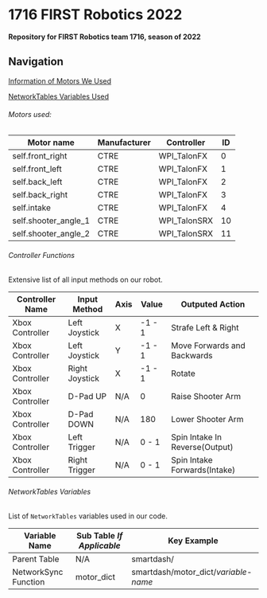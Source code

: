 # 1716 FIRST Robotics 2022

**Repository for FIRST Robotics team 1716, season of 2022**
## Navigation
[Information of Motors We Used](#motors-used)

[NetworkTables Variables Used](#networktables-variables)

###### Motors used:
|Motor name|Manufacturer|Controller|ID|
|-|-|-|-|
|self.front_right|CTRE|WPI_TalonFX|0|
|self.front_left|CTRE|WPI_TalonFX|1|
|self.back_left|CTRE|WPI_TalonFX|2|
|self.back_right|CTRE|WPI_TalonFX|3|
|self.intake|CTRE|WPI_TalonFX|4|
|self.shooter_angle_1|CTRE|WPI_TalonSRX|10|
|self.shooter_angle_2|CTRE|WPI_TalonSRX|11|


###### Controller Functions

Extensive list of all input methods on our robot.

|Controller Name|Input Method|Axis|Value|Outputed Action|
|-|-|-|-|-|
|Xbox Controller|Left Joystick|X|-1 - 1|Strafe Left & Right|
|Xbox Controller|Left Joystick|Y|-1 - 1|Move Forwards and Backwards|
|Xbox Controller|Right Joystick|X| -1 - 1|Rotate|
|Xbox Controller|D-Pad UP|N/A|0|Raise Shooter Arm|
|Xbox Controller|D-Pad DOWN|N/A|180|Lower Shooter Arm|
|Xbox Controller|Left Trigger|N/A|0 - 1|Spin Intake In Reverse(Output)|
|Xbox Controller|Right Trigger|N/A|0 - 1|Spin Intake Forwards(Intake)|

###### NetworkTables Variables

List of `NetworkTables` variables used in our code.

|Variable Name|Sub Table _If Applicable_|Key Example|
|-|-|-|
|Parent Table|N/A|smartdash/|
|NetworkSync Function|motor_dict|smartdash/motor_dict/_variable-name_|
